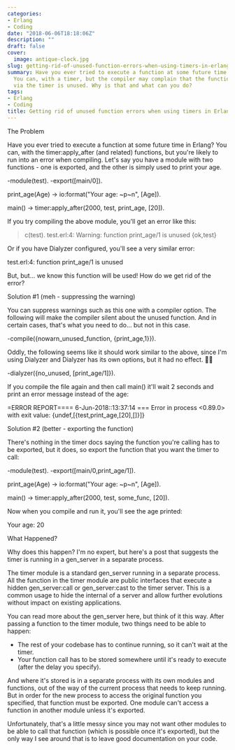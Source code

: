 ```yaml
---
categories:
- Erlang
- Coding
date: "2018-06-06T18:18:06Z"
description: ""
draft: false
cover:
  image: antique-clock.jpg
slug: getting-rid-of-unused-function-errors-when-using-timers-in-erlang
summary: Have you ever tried to execute a function at some future time in Erlang?
  You can, with a timer, but the compiler may complain that the function you're calling
  via the timer is unused. Why is that and what can you do?
tags:
- Erlang
- Coding
title: Getting rid of unused function errors when using timers in Erlang
---
```



The Problem

Have you ever tried to execute a function at some future time in Erlang? You can, with the timer:apply_after (and related) functions, but you're likely to run into an error when compiling. Let's say you have a module with two functions - one is exported, and the other is simply used to print your age.

-module(test).
-export([main/0]).

print_age(Age) ->
  io:format("Your age: ~p~n", [Age]).

main() ->
  timer:apply_after(2000, test, print_age, [20]).


If you try compiling the above module, you'll get an error like this:

> c(test).
test.erl:4: Warning: function print_age/1 is unused
{ok,test}

Or if you have Dialyzer configured, you'll see a very similar error:

test.erl:4: function print_age/1 is unused

But, but... we know this function will be used! How do we get rid of the error?


Solution #1 (meh - suppressing the warning)

You can suppress warnings such as this one with a compiler option. The following will make the compiler silent about the unused function. And in certain cases, that's what you need to do... but not in this case.

-compile({nowarn_unused_function, {print_age,1}}).


Oddly, the following seems like it should work similar to the above, since I'm using Dialyzer and Dialyzer has its own options, but it had no effect. 🤷‍♂

-dialyzer({no_unused, [print_age/1]}).


If you compile the file again and then call main() it'll wait 2 seconds and print an error message instead of the age:

=ERROR REPORT==== 6-Jun-2018::13:37:14 ===
Error in process <0.89.0> with exit value:
{undef,[{test,print_age,[20],[]}]}


Solution #2 (better - exporting the function)

There's nothing in the timer docs saying the function you're calling has to be exported, but it does, so export the function that you want the timer to call:

-module(test).
-export([main/0,print_age/1]).

print_age(Age) ->
  io:format("Your age: ~p~n", [Age]).

main() ->
  timer:apply_after(2000, test, some_func, [20]).

Now when you compile and run it, you'll see the age printed:

Your age: 20


What Happened?

Why does this happen? I'm no expert, but here's a post that suggests the timer is running in a gen_server in a separate process.

The timer module is a standard gen_server running in a separate process. All the function in the timer module are public interfaces that execute a hidden gen_server:call or gen_server:cast to the timer server. This is a common usage to hide the internal of a server and allow further evolutions without impact on existing applications.

You can read more about the gen_server here, but think of it this way. After passing a function to the timer module, two things need to be able to happen:

 * The rest of your codebase has to continue running, so it can't wait at the timer.
 * Your function call has to be stored somewhere until it's ready to execute (after the delay you specify).

And where it's stored is in a separate process with its own modules and functions, out of the way of the current process that needs to keep running. But in order for the new process to access the original function you specified, that function must be exported. One module can't access a function in another module unless it's exported.

Unfortunately, that's a little messy since you may not want other modules to be able to call that function (which is possible once it's exported), but the only way I see around that is to leave good documentation on your code.
